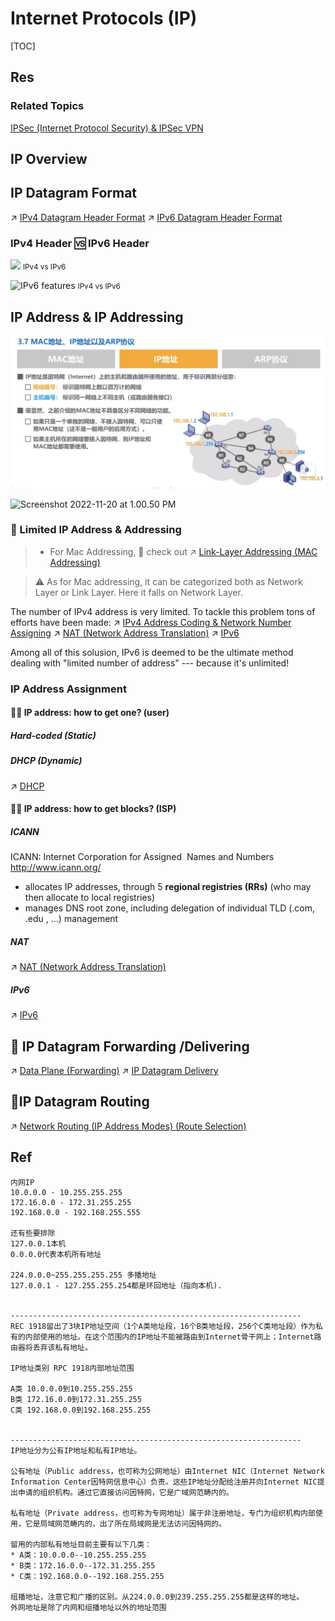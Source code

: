 # Internet Protocols (IP)

[TOC]



## Res
### Related Topics
[IPSec (Internet Protocol Security) & IPSec VPN](../../../../../CyberSecurity/Network%20Security/🏇%20Network%20Security%20Basics%20&%20Protocols/🫱🏻‍🫲🏿%20Network%20Layer%20Security/IPSec%20(Internet%20Protocol%20Security)%20&%20IPSec%20VPN/IPSec%20(Internet%20Protocol%20Security)%20&%20IPSec%20VPN.md)



## IP Overview



## IP Datagram Format
↗ [IPv4 Datagram Header Format](IPv4/IPv4%20Datagram%20Header%20Format.md)
↗ [IPv6 Datagram Header Format](IPv6/IPv6%20Datagram%20Header%20Format.md)


### IPv4 Header 🆚 IPv6 Header
![](../../../../../../../Assets/Pics/technologies_white_paper0900aecd8054d37d-03.jpg)
<small>IPv4 vs IPv6</small>


![IPv6 features](../../../../../../../Assets/Pics/image44.png)
<small>IPv4 vs IPv6</small>



## IP Address & IP Addressing
![](../../../../../../Assets/Pics/Screenshot%202023-05-10%20at%2011.08.49%20AM.png)

![Screenshot 2022-11-20 at 1.00.50 PM](../../../../../../../../Assets/Pics/Screenshot%202022-11-20%20at%201.00.50%20PM.png)


### 🎰 Limited IP Address & Addressing

> - For Mac Addressing, 🙈 check out  ↗ [Link-Layer Addressing (MAC Addressing)](../../0x06%20Data%20Link%20Layer/📌%20Link%20Layer%20(Switched%20Network)%20Basics/Link-Layer%20Addressing%20(MAC%20Addressing).md)

> ⚠ As for Mac addressing, it can be categorized both as Network Layer or Link Layer. Here it falls on Network Layer.

The number of IPv4 address is very limited. To tackle this problem tons of efforts have been made:
↗ [IPv4 Address Coding & Network Number Assigning](IPv4/IPv4%20Address%20Coding%20&%20Network%20Number%20Assigning.md)
↗ [NAT (Network Address Translation)](../MiddleBoxes/NAT%20(Network%20Address%20Translation)/NAT%20(Network%20Address%20Translation).md)
↗ [IPv6](IPv6/IPv6.md)

Among all of this solusion, IPv6 is deemed to be the ultimate method dealing with "limited number of address" --- because it's unlimited!


### IP Address Assignment
#### 👐🏼 IP address: how to get one? (user)
##### Hard-coded (Static)
##### DHCP (Dynamic)
↗ [DHCP](../../0x01%20Application%20Layer/🚔%20Network%20Managements%20&%20Standards/DHCP.md)

#### 👐🏼 IP address: how to get blocks? (ISP)
##### ICANN
ICANN: Internet Corporation for Assigned  Names and Numbers http://www.icann.org/
- allocates IP addresses, through 5 **regional registries (RRs)** (who may then allocate to local registries)
- manages DNS root zone, including delegation of individual TLD (.com, .edu , …) management
##### NAT
↗ [NAT (Network Address Translation)](../MiddleBoxes/NAT%20(Network%20Address%20Translation)/NAT%20(Network%20Address%20Translation).md)
##### IPv6
↗ [IPv6](IPv6/IPv6.md)



## 🚚 IP Datagram Forwarding /Delivering
↗ [Data Plane (Forwarding)](../🚙%20Data%20Plane%20(Forwarding)/Data%20Plane%20(Forwarding).md)
↗ [IP Datagram Delivery](IP%20Datagram%20Delivery.md)



## 🚏IP Datagram Routing
↗ [Network Routing (IP Address Modes) (Route Selection)](../🎮%20Control%20Plane%20(Routing%20&%20Managements)/Network%20Routing%20(IP%20Address%20Modes)%20(Route%20Selection)/Network%20Routing%20(IP%20Address%20Modes)%20(Route%20Selection).md)



## Ref
[内网IP范围 | CSDN]: http://t.csdnimg.cn/9wMZ1
```shell
内网IP
10.0.0.0 - 10.255.255.255 
172.16.0.0 - 172.31.255.255 
192.168.0.0 - 192.168.255.555 

还有些要排除
127.0.0.1本机
0.0.0.0代表本机所有地址

224.0.0.0~255.255.255.255 多播地址
127.0.0.1 - 127.255.255.254都是环回地址（指向本机).


-----------------------------------------------------------------
REC 1918留出了3块IP地址空间（1个A类地址段，16个B类地址段，256个C类地址段）作为私有的内部使用的地址。在这个范围内的IP地址不能被路由到Internet骨干网上；Internet路由器将丢弃该私有地址。
 
IP地址类别 RPC 1918内部地址范围
 
A类 10.0.0.0到10.255.255.255
B类 172.16.0.0到172.31.255.255
C类 192.168.0.0到192.168.255.255


-----------------------------------------------------------------
IP地址分为公有IP地址和私有IP地址。

公有地址（Public address，也可称为公网地址）由Internet NIC（Internet Network Information Center因特网信息中心）负责。这些IP地址分配给注册并向Internet NIC提出申请的组织机构。通过它直接访问因特网，它是广域网范畴内的。

私有地址（Private address，也可称为专网地址）属于非注册地址，专门为组织机构内部使用，它是局域网范畴内的，出了所在局域网是无法访问因特网的。

留用的内部私有地址目前主要有以下几类：
* A类：10.0.0.0--10.255.255.255
* B类：172.16.0.0--172.31.255.255
* C类：192.168.0.0--192.168.255.255

组播地址，注意它和广播的区别。从224.0.0.0到239.255.255.255都是这样的地址。
外网地址是除了内网和组播地址以外的地址范围
```

[什么是IP？IP为什么要隔离？浏览器如何实现IP隔离？| CSDN]: http://t.csdnimg.cn/reYSc